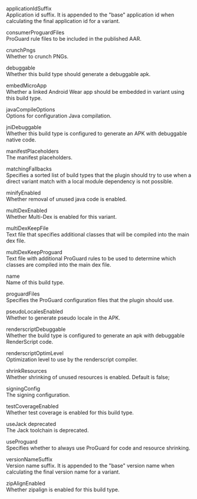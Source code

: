 applicationIdSuffix	 
Application id suffix. It is appended to the "base" application id when calculating the final application id for a variant.  

consumerProguardFiles	  
ProGuard rule files to be included in the published AAR.  

crunchPngs	  
Whether to crunch PNGs.  

debuggable	  
Whether this build type should generate a debuggable apk.  

embedMicroApp	  
Whether a linked Android Wear app should be embedded in variant using this build type.  

javaCompileOptions	  
Options for configuration Java compilation.  

jniDebuggable	  
Whether this build type is configured to generate an APK with debuggable native code.  

manifestPlaceholders	  
The manifest placeholders.  

matchingFallbacks	  
Specifies a sorted list of build types that the plugin should try to use when a direct variant match with a local module dependency is not possible.  

minifyEnabled	  
Whether removal of unused java code is enabled.  

multiDexEnabled	  
Whether Multi-Dex is enabled for this variant.  

multiDexKeepFile	  
Text file that specifies additional classes that will be compiled into the main dex file.    

multiDexKeepProguard	  
Text file with additional ProGuard rules to be used to determine which classes are compiled into the main dex file.  

name	  
Name of this build type.  

proguardFiles	  
Specifies the ProGuard configuration files that the plugin should use.  

pseudoLocalesEnabled	  
Whether to generate pseudo locale in the APK.    

renderscriptDebuggable	  
Whether the build type is configured to generate an apk with debuggable RenderScript code.   

renderscriptOptimLevel	  
Optimization level to use by the renderscript compiler.  

shrinkResources	  
Whether shrinking of unused resources is enabled. Default is false;  

signingConfig	  
The signing configuration.  

testCoverageEnabled	  
Whether test coverage is enabled for this build type.  

useJack	deprecated  
The Jack toolchain is deprecated.  

useProguard	  
Specifies whether to always use ProGuard for code and resource shrinking.  

versionNameSuffix	  
Version name suffix. It is appended to the "base" version name when calculating the final version name for a variant.     


zipAlignEnabled	  
Whether zipalign is enabled for this build type.    

